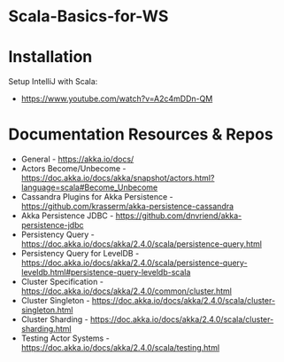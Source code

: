 # Scala-Basics-for-WS

# Installation 
Setup IntelliJ with Scala:
- https://www.youtube.com/watch?v=A2c4mDDn-QM

# Documentation Resources & Repos
- General - https://akka.io/docs/
- Actors Become/Unbecome - https://doc.akka.io/docs/akka/snapshot/actors.html?language=scala#Become_Unbecome
- Cassandra Plugins for Akka Persistence - https://github.com/krasserm/akka-persistence-cassandra 
- Akka Persistence JDBC - https://github.com/dnvriend/akka-persistence-jdbc
- Persistency Query -  https://doc.akka.io/docs/akka/2.4.0/scala/persistence-query.html
- Persistency Query for LevelDB - https://doc.akka.io/docs/akka/2.4.0/scala/persistence-query-leveldb.html#persistence-query-leveldb-scala
- Cluster Specification - https://doc.akka.io/docs/akka/2.4.0/common/cluster.html
- Cluster Singleton - https://doc.akka.io/docs/akka/2.4.0/scala/cluster-singleton.html
- Cluster Sharding - https://doc.akka.io/docs/akka/2.4.0/scala/cluster-sharding.html
- Testing Actor Systems - https://doc.akka.io/docs/akka/2.4.0/scala/testing.html
